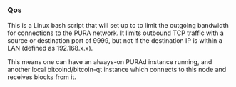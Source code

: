 ### Qos ###

This is a Linux bash script that will set up tc to limit the outgoing bandwidth for connections to the PURA network. It limits outbound TCP traffic with a source or destination port of 9999, but not if the destination IP is within a LAN (defined as 192.168.x.x).

This means one can have an always-on PURAd instance running, and another local bitcoind/bitcoin-qt instance which connects to this node and receives blocks from it.
